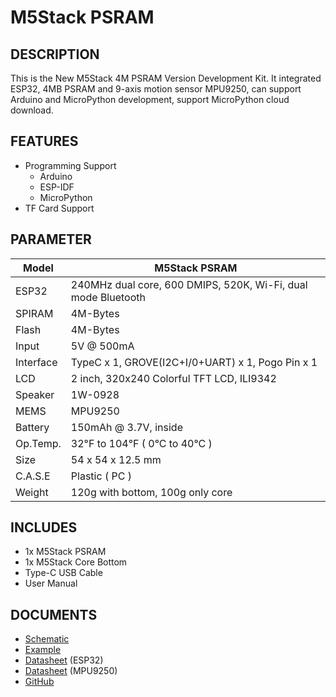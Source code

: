 ﻿# M5Stack PSRAM

## DESCRIPTION

This is the New M5Stack 4M PSRAM Version Development Kit. 
It integrated ESP32, 4MB PSRAM and 9-axis motion sensor MPU9250, can support Arduino and MicroPython development, support MicroPython cloud download.

## FEATURES

- Programming Support
   + Arduino
   + ESP-IDF
   + MicroPython
- TF Card Support

## PARAMETER

Model | M5Stack PSRAM
---|---
ESP32 | 240MHz dual core, 600 DMIPS, 520K, Wi-Fi, dual mode Bluetooth
SPIRAM | 4M-Bytes
Flash | 4M-Bytes
Input | 5V @ 500mA
Interface | TypeC x 1, GROVE(I2C+I/0+UART) x 1, Pogo Pin x 1
LCD | 2 inch, 320x240 Colorful TFT LCD, ILI9342
Speaker | 1W-0928
MEMS | MPU9250
Battery | 150mAh @ 3.7V, inside
Op.Temp. | 32°F to 104°F ( 0°C to 40°C )
Size | 54 x 54 x 12.5 mm
C.A.S.E | Plastic ( PC )
Weight | 120g with bottom, 100g only core

## INCLUDES

- 1x M5Stack PSRAM
- 1x M5Stack Core Bottom
- Type-C USB Cable
- User Manual


## DOCUMENTS
- [Schematic](https://github.com/m5stack/M5-3D_and_PCB/blob/master/M5_Core_SCH(20171206).pdf)
- [Example](https://github.com/m5stack/M5Stack/tree/master/examples)
- [Datasheet](https://www.espressif.com/sites/default/files/documentation/esp32_datasheet_cn.pdf) (ESP32)
- [Datasheet](https://www.invensense.com/wp-content/uploads/2015/02/MPU-6000-Datasheet1.pdf) (MPU9250)
- [GitHub](https://github.com/m5stack/M5Stack)
